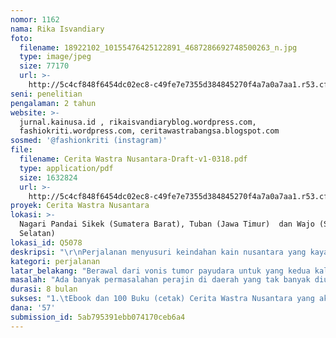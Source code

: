 ```yaml
---
nomor: 1162
nama: Rika Isvandiary
foto:
  filename: 18922102_10155476425122891_4687286692748500263_n.jpg
  type: image/jpeg
  size: 77170
  url: >-
    http://5c4cf848f6454dc02ec8-c49fe7e7355d384845270f4a7a0a7aa1.r53.cf2.rackcdn.com/99601fed-4b55-4a34-8735-fb3cf6d6d8f5/18922102_10155476425122891_4687286692748500263_n.jpg
seni: penelitian
pengalaman: 2 tahun
website: >-
  jurnal.kainusa.id , rikaisvandiaryblog.wordpress.com,
  fashiokriti.wordpress.com, ceritawastrabangsa.blogspot.com
sosmed: '@fashionkriti (instagram)'
file:
  filename: Cerita Wastra Nusantara-Draft-v1-0318.pdf
  type: application/pdf
  size: 1632824
  url: >-
    http://5c4cf848f6454dc02ec8-c49fe7e7355d384845270f4a7a0a7aa1.r53.cf2.rackcdn.com/e5796f05-7e8e-46a1-9e11-b8620e0604d7/Cerita%20Wastra%20Nusantara-Draft-v1-0318.pdf
proyek: Cerita Wastra Nusantara
lokasi: >-
  Nagari Pandai Sikek (Sumatera Barat), Tuban (Jawa Timur)  dan Wajo (Sulawesi
  Selatan)
lokasi_id: Q5078
deskripsi: "\r\nPerjalanan menyusuri keindahan kain nusantara yang kaya akan filosofi kehidupan. Mengangkatnya menjadi cerita yang dapat  diakses banyak orang. Mengabadikan keindahan dan legenda nusantara dalam bentuk sketsa. Berbagi pengalaman dengan para pengrajin kain dan seniman di daerah untuk meningkatkan kapasitas mereka dalam bidang fashion design, marketing, merchandising dan legal.\r\n\r\nPerjalanan ini sendiri sebenarnya sudah dilakukan sejak tahun 2009 di 16 daerah di Indonesia, antara lain: Palembang, Riau, Jambi, Baduy, Jakarta, Indramayu, Cirebon, Banjarnegara, Kebumen, Yogyakarta, Klaten, Solo, Semarang, Lasem, Mojokerto, dan Bali. Melengkapi Perjalanan Wastra, Sketsa & Cerita, maka pada proyek ini akan dilakukan perjalanan untuk menyusuri Songket Pandai Sikek di Nagari Pandai Sikek (Sumatera Barat), Tenun Gadog di Tuban (Jawa Timur) dan Sutera Sengkang di Wajo (Sulawesi Selatan). Setiap kain yang diangkat dalam proyek ini memiliki keunikan tersendiri. \r\n\r\nAktivitas yang akan dilakukan dalam perjalanan ini antara lain:\r\n\r\n1.\tTinggal sementara (live in) di tempat perajin untuk menyelami proses, filosofi dan ragam motif kain nusantara;\r\n2.\tMembuat catatan perjalanan yang nantinya akan dikemas dalam bentuk cerita, Ebook dan Kerta Rekomendasi. \r\n3.\tBerbagi pengalaman dengan para perajin di bidang fashion design, style, trend, fashion merchandising, business plan/business map, digital marketing atau legalitas. Tema yang didiskusikan akan disesuaikan dengan kebutuhan perajin di lapangan.\r\n"
kategori: perjalanan
latar_belakang: "Berawal dari vonis tumor payudara untuk yang kedua kalinya pada tahun 2008, saya melakukan perjalanan ke beberapa daerah di Jawa untuk mencari alasan bertahan hidup. Saya lalu bertemu dan banyak belajar dari para pembatik di daerah. Ada banyak hal yang baru saya sadari, betapa kehidupan pembatik di daerah jauh dari kesejahteraan, sementara karya mereka telah mendunia. \r\n\r\nSaya akhirnya melanjutkan perjalanan dari daerah ke daerah. Berawal dari menyelami batik, saya juga menelusuri jejak songket Riau sampai tenun Baduy. Miris sekali, saya melihat ada banyak cerita yang tak banyak orang tahu. Kalau pun ada, bentuknya lebih menyerupai karya ilmiah. Sungguh saya ingin membuat catatan ringan dari perjalanan saya sendiri yang bisa dibaca banyak orang. Saya pun mulai membuat catatan perjalanan menyusuri keindahan wastra nusantara secara lebih runut (draft terlampir). Seiring berjalannya waktu, saya juga mengangkat keindahan kain tradisional dan legenda nusantara dalam wujud sketsa.\r\n\r\n"
masalah: "Ada banyak permasalahan perajin di daerah yang tak banyak diungkap. Saya berharap kisah mereka tidak terhapus oleh zaman dan mereka tetap bisa berahan melanjutkan warisan nenek moyang. Ada beberapa masalah yang menjadi fokus perhatian saya:\r\n\r\n\r\nBeberapa masalah yang diangkat terkait dengan wastra nusantara antara lain:\r\n1.\tTerputusnya kisah pembuatan beberapa kain tradisional Indonesia yang membuat kain tradisional Indonesia tidak hanya tercerabut dari akar budayanya, tetapi beberapa jenis kain juga telah punah seperti kain simbut dari Banten atau kain Sarita dari Toraja.\r\n2.\tPengrajin kain tradisional di daerah belum memahami dengan baik tentang trend, marketing dan marchandising yang membuat mereka sangat bergantung pada “banyak tangan” untuk memasarkan produknya.\r\n3.\tDokumentasi kain tradisional Indonesia masih dilakukan dengan cara yang kaku dan sulit dinikmati oleh berbagai kalangan.\r\n4.\tPosisi perajin perempuan yang vital namun masih dilihat kecil dan kurang dihargai. Membuat kain tradisional masih dianggap sebagai kewajiban perempuan bukan pekerjaan professional sehingga tidak perlu mempertimbangkan upah yang layak\r\n \r\n\r\n"
durasi: 8 bulan
sukses: "1.\tEbook dan 100 Buku (cetak) Cerita Wastra Nusantara yang akan dibagikan secara gratis.\r\n2.\tTerlaksananya pelatihan untuk perajin di daerah sesuai kebutuhan daerah masing-masing. Minimal 10 orang mengikuti pelatihan di setiap daerah.\r\n3.\tTerselenggaranya bedah buku dan diskusi Wastra Nusantara yang dihadiri minimal 75 orang\r\n4.\tWebsite yang menjadi pusat informasi Wastra Nusantara\r\n5.\tKertas Rekomendasi untuk Pemerintah Daerah dan Pejabat Terkait yang dapat dijadikan pertimbangan dalam membuat kebijakan.\r\n"
dana: '57'
submission_id: 5ab795391ebb074170ceb6a4
---
```

